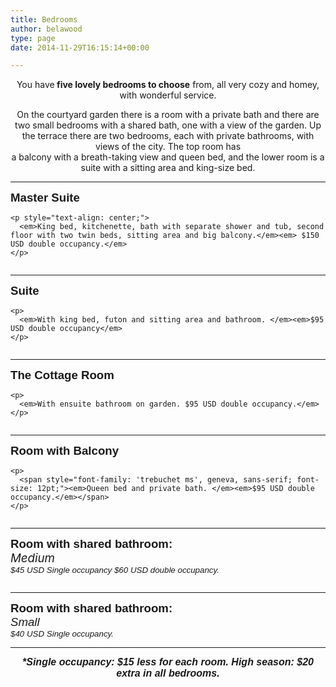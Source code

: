 ```yaml
---
title: Bedrooms
author: belawood
type: page
date: 2014-11-29T16:15:14+00:00

---
```

<div style="text-align: center;">
  You have<strong> five lovely bedrooms to choose</strong> from, all very cozy and homey, with wonderful service.
</div>

<div style="text-align: center;">
</div>

<div style="text-align: center;">
  <p>
    On the courtyard garden there is a room with a private bath and there are two small bedrooms with a shared bath, one with a view of the garden. Up the terrace there are two bedrooms, each with private bathrooms, with views of the city. The top room has<br /> a balcony with a breath-taking view and queen bed, and the lower room is a suite with a sitting area and king-size bed.
  </p>
</div>

* * *

<div class="yellow">
  <div class="text-top">
    <p>
      <strong><span style="font-size: 14.0pt;"><span style="font-family: 'trebuchet ms', geneva, sans-serif;">Master Suite</span></span></strong>
    </p>
    
    <p style="text-align: center;">
      <em>King bed, kitchenette, bath with separate shower and tub, second floor with two twin beds, sitting area and big balcony.</em><em> $150 USD double occupancy.</em>
    </p>
  </div>
  
  <p>
    <img class="alignright size-full wp-image-1181" src="http://thedixons.net/belasbandb.com/wp-content/uploads/2014/11/MasterSuit3jpg-300x225.jpg" alt="" srcset="http://belasbandb.com/wp-content/uploads/2014/11/MasterSuit3jpg-300x225.jpg 300w, http://belasbandb.com/wp-content/uploads/2014/11/MasterSuit3jpg-300x225-150x113.jpg 150w" sizes="(max-width: 300px) 100vw, 300px" /><img class="alignright size-full wp-image-1157" src="http://thedixons.net/belasbandb.com/wp-content/uploads/2014/11/MasterSuit-300x276.jpg" alt="" srcset="http://belasbandb.com/wp-content/uploads/2014/11/MasterSuit-300x276.jpg 300w, http://belasbandb.com/wp-content/uploads/2014/11/MasterSuit-300x276-150x138.jpg 150w" sizes="(max-width: 300px) 100vw, 300px" /><img class="alignright size-full wp-image-1173" src="http://thedixons.net/belasbandb.com/wp-content/uploads/2014/11/MasterSuit2-300x219.jpg" alt="" srcset="http://belasbandb.com/wp-content/uploads/2014/11/MasterSuit2-300x219.jpg 300w, http://belasbandb.com/wp-content/uploads/2014/11/MasterSuit2-300x219-150x110.jpg 150w" sizes="(max-width: 300px) 100vw, 300px" /><img class="size-full wp-image-1165 alignright" src="http://thedixons.net/belasbandb.com/wp-content/uploads/2014/11/MasterSuit1-300x271.jpg" alt="" srcset="http://belasbandb.com/wp-content/uploads/2014/11/MasterSuit1-300x271.jpg 300w, http://belasbandb.com/wp-content/uploads/2014/11/MasterSuit1-300x271-150x136.jpg 150w" sizes="(max-width: 300px) 100vw, 300px" />
  </p>
</div>

* * *

<div class="orange">
  <div class="text-top">
    <p>
      <strong><span style="font-size: 14.0pt;"><span style="font-family: 'trebuchet ms', geneva, sans-serif;">Suite </span></span></strong>
    </p>
    
    <p>
      <em>With king bed, futon and sitting area and bathroom. </em><em>$95 USD double occupancy</em>
    </p>
  </div>
  
  <div class="images-left">
    <img class="wp-image-386 alignleft" src="http://thedixons.net/belasbandb.com/wp-content/uploads/2017/07/BB-4.jpg" alt="" /><img class="wp-image-378 alignleft" src="http://thedixons.net/belasbandb.com/wp-content/uploads/2017/07/suite-bath.jpg" alt="" /><img class="wp-image-385 alignleft" src="http://thedixons.net/belasbandb.com/wp-content/uploads/2017/07/BB-3.jpg" alt="" /><img class="wp-image-384 alignleft" src="http://thedixons.net/belasbandb.com/wp-content/uploads/2017/07/BB-2.jpg" alt="" /><img class="wp-image-383 alignleft" src="http://thedixons.net/belasbandb.com/wp-content/uploads/2017/07/BB-1.jpg" alt="" />
  </div>
</div>

* * *

<div class="yellow">
  <div class="text-top">
    <p>
      <strong><span style="font-size: 14.0pt;"><span style="font-family: 'trebuchet ms', geneva, sans-serif;">The Cottage Room</span></span></strong>
    </p>
    
    <p>
      <em>With ensuite bathroom on garden. $95 USD double occupancy.</em>
    </p>
  </div>
  
  <div class="images-right">
    <img class="wp-image-402 alignright" src="http://thedixons.net/belasbandb.com/wp-content/uploads/2017/07/BB-20.jpg" alt="" /><img class="wp-image-401 alignright" src="http://thedixons.net/belasbandb.com/wp-content/uploads/2017/07/BB-19.jpg" alt="" /><img class="wp-image-399 alignright" src="http://thedixons.net/belasbandb.com/wp-content/uploads/2017/07/BB-17.jpg" alt="" /><img class="wp-image-395 alignright" src="http://thedixons.net/belasbandb.com/wp-content/uploads/2017/07/BB-13.jpg" alt="" />
  </div>
</div>

* * *

<div class="orange">
  <div class="text-top">
    <p>
      <span style="font-family: 'trebuchet ms', geneva, sans-serif;"><strong><span style="font-size: 14.0pt;">Room with Balcony</span></strong></span>
    </p>
    
    <p>
      <span style="font-family: 'trebuchet ms', geneva, sans-serif; font-size: 12pt;"><em>Queen bed and private bath. </em><em>$95 USD double occupancy.</em></span>
    </p>
  </div>
  
  <div class="images-left">
    <img class="wp-image-489 alignleft" src="http://thedixons.net/belasbandb.com/wp-content/uploads/2017/07/ILU5398.jpg" alt="" /><img class="wp-image-488 alignleft" src="http://thedixons.net/belasbandb.com/wp-content/uploads/2017/07/ILU5395.jpg" alt="" /><img class="wp-image-487 alignleft" src="http://thedixons.net/belasbandb.com/wp-content/uploads/2017/07/ILU5392.jpg" alt="" /><img class="wp-image-485 alignleft" src="http://thedixons.net/belasbandb.com/wp-content/uploads/2017/07/ILU5394.jpg" alt="" />
  </div>
</div>

* * *

<div class="yellow">
  <div class="text-top">
    <p>
      <span style="font-family: 'trebuchet ms', geneva, sans-serif;"><strong><span style="font-size: 14.0pt;">Room with shared bathroom:</span></strong></span><br /> <em><span style="font-size: 14pt;">Medium</span></em><br /> <span style="font-family: 'trebuchet ms', geneva, sans-serif;"><em><span style="font-size: 10.0pt;">$45 USD Single occupancy $60 USD double occupancy.</span></em></span>
    </p>
  </div>
  
  <div class="images-right">
    <img class="wp-image-450 alignright" src="http://thedixons.net/belasbandb.com/wp-content/uploads/2017/07/BB-30.jpg" alt="" /><img class="wp-image-447 alignright" src="http://thedixons.net/belasbandb.com/wp-content/uploads/2017/07/BB-27.jpg" alt="" /><img class="wp-image-448 alignright" src="http://thedixons.net/belasbandb.com/wp-content/uploads/2017/07/BB-28.jpg" alt="" />
  </div>
</div>

* * *

<div class="orange">
  <div class="text-top">
    <strong><span style="font-size: 14.0pt;"><span style="font-family: 'trebuchet ms', geneva, sans-serif;">Room with shared bathroom:</span></span></strong><br /> <span style="font-family: 'trebuchet ms', geneva, sans-serif;"><em><span style="font-size: 14pt;">Small</span></em> </span><br /> <span style="font-family: 'trebuchet ms', geneva, sans-serif;"><em><span style="font-size: 10.0pt;">$40 USD Single occupancy.</span></em></span>
  </div>
  
  <div class="images-left">
    <img class="wp-image-374 alignleft" src="http://thedixons.net/belasbandb.com/wp-content/uploads/2017/07/outside-sitting-area-orig.jpg" alt="" /><img class="wp-image-493 alignleft" src="http://thedixons.net/belasbandb.com/wp-content/uploads/2017/07/ILU5291.jpg" alt="" /><img class="wp-image-492 alignleft" src="http://thedixons.net/belasbandb.com/wp-content/uploads/2017/07/ILU5289.jpg" alt="" />
  </div>
</div>

* * *

<p style="text-align: center;">
  <span style="font-family: 'trebuchet ms', geneva, sans-serif; font-size: 12pt;"><strong><i>*Single occupancy: $15 less for each room. High season: $20 extra in all bedrooms.</i></strong></span>
</p>